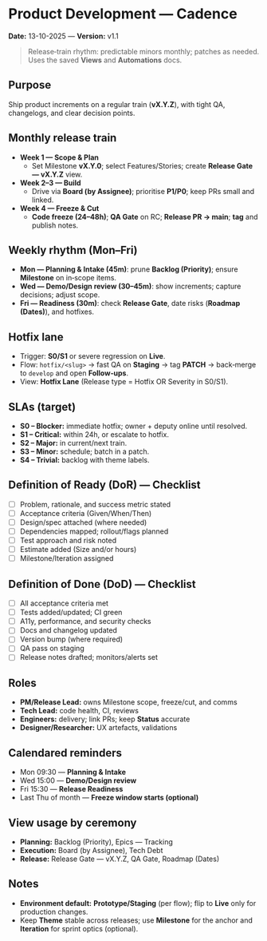 # Product Development — Cadence

**Date:** 13-10-2025 — **Version:** v1.1

> Release‑train rhythm: predictable minors monthly; patches as needed. Uses the saved **Views** and **Automations** docs.

## Purpose

Ship product increments on a regular train (**vX.Y.Z**), with tight QA, changelogs, and clear decision points.

## Monthly release train

- **Week 1 — Scope & Plan**
  - Set Milestone **vX.Y.0**; select Features/Stories; create **Release Gate — vX.Y.Z** view.
- **Week 2–3 — Build**
  - Drive via **Board (by Assignee)**; prioritise **P1/P0**; keep PRs small and linked.
- **Week 4 — Freeze & Cut**
  - **Code freeze (24–48h)**; **QA Gate** on RC; **Release PR → main**; **tag** and publish notes.

## Weekly rhythm (Mon–Fri)

- **Mon — Planning & Intake (45m)**: prune **Backlog (Priority)**; ensure **Milestone** on in‑scope items.
- **Wed — Demo/Design review (30–45m)**: show increments; capture decisions; adjust scope.
- **Fri — Readiness (30m)**: check **Release Gate**, date risks (**Roadmap (Dates)**), and hotfixes.

## Hotfix lane

- Trigger: **S0/S1** or severe regression on **Live**.
- Flow: `hotfix/<slug>` → fast QA on **Staging** → tag **PATCH** → back‑merge to `develop` and open **Follow‑ups**.
- View: **Hotfix Lane** (Release type = Hotfix OR Severity in S0/S1).

## SLAs (target)

- **S0 – Blocker:** immediate hotfix; owner + deputy online until resolved.
- **S1 – Critical:** within 24h, or escalate to hotfix.
- **S2 – Major:** in current/next train.
- **S3 – Minor:** schedule; batch in a patch.
- **S4 – Trivial:** backlog with theme labels.

## Definition of Ready (DoR) — Checklist

- [ ] Problem, rationale, and success metric stated
- [ ] Acceptance criteria (Given/When/Then)
- [ ] Design/spec attached (where needed)
- [ ] Dependencies mapped; rollout/flags planned
- [ ] Test approach and risk noted
- [ ] Estimate added (Size and/or hours)
- [ ] Milestone/Iteration assigned

## Definition of Done (DoD) — Checklist

- [ ] All acceptance criteria met
- [ ] Tests added/updated; CI green
- [ ] A11y, performance, and security checks
- [ ] Docs and changelog updated
- [ ] Version bump (where required)
- [ ] QA pass on staging
- [ ] Release notes drafted; monitors/alerts set

## Roles

- **PM/Release Lead:** owns Milestone scope, freeze/cut, and comms
- **Tech Lead:** code health, CI, reviews
- **Engineers:** delivery; link PRs; keep **Status** accurate
- **Designer/Researcher:** UX artefacts, validations

## Calendared reminders

- Mon 09:30 — **Planning & Intake**
- Wed 15:00 — **Demo/Design review**
- Fri 15:30 — **Release Readiness**
- Last Thu of month — **Freeze window starts (optional)**

## View usage by ceremony

- **Planning:** Backlog (Priority), Epics — Tracking
- **Execution:** Board (by Assignee), Tech Debt
- **Release:** Release Gate — vX.Y.Z, QA Gate, Roadmap (Dates)

## Notes

- **Environment default:** **Prototype/Staging** (per flow); flip to **Live** only for production changes.
- Keep **Theme** stable across releases; use **Milestone** for the anchor and **Iteration** for sprint optics (optional).
